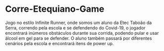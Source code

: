 # Corre-Etequiano-Game
Jogo no estilo Infinite Runner, onde somos um aluno da Etec Taboão da Serra, correndo pela escola e se defendendo do Covid-19, o jogador encontrará inúmeros obstáculos durante sua corrida, podendo pular e usar álcool em gel para se defender. O aluno também passará por diferentes cenários pela escola e encontrará itens de power up.
